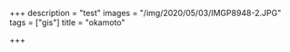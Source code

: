 +++
description = "test"
images = "/img/2020/05/03/IMGP8948-2.JPG"
tags = ["gis"]
title = "okamoto"

+++
